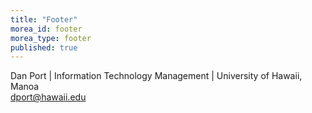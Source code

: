 ```yaml
---
title: "Footer"
morea_id: footer
morea_type: footer
published: true
---
```


Dan Port | Information Technology Management | University of Hawaii, Manoa <br>
dport@hawaii.edu<br>
